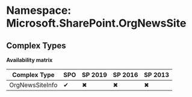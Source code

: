 # Namespace: Microsoft.SharePoint.OrgNewsSite

## Complex Types

**Availability matrix**

Complex Type | SPO | SP 2019 | SP 2016 | SP 2013
----------|-----|---------|---------|--------
OrgNewsSiteInfo | ✔ | ✖ | ✖ | ✖

